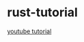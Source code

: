 # rust-tutorial

[youtube tutorial](https://www.youtube.com/playlist?list=PLzMcBGfZo4-nyLTlSRBvo0zjSnCnqjHYQ)